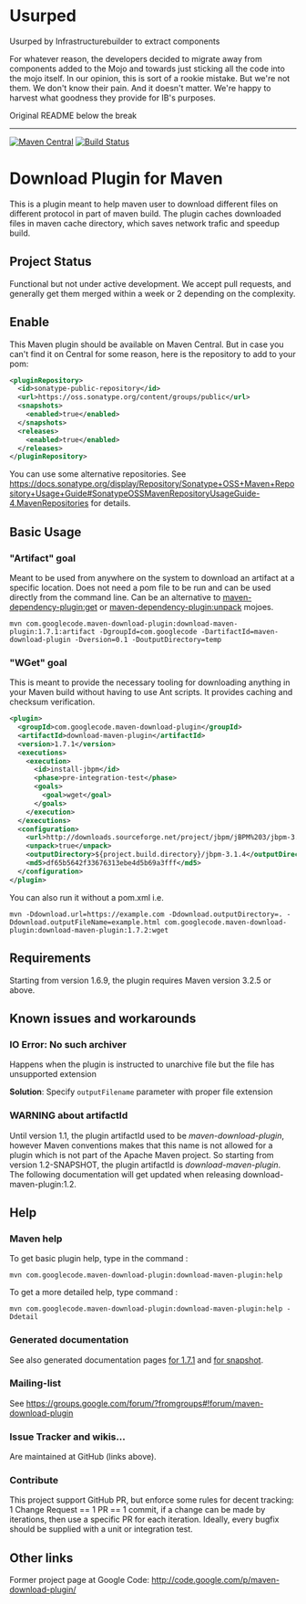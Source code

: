 # Usurped

Usurped by Infrastructurebuilder to extract components

For whatever reason, the developers decided to migrate away from
components added to the Mojo and towards just sticking all the
code into the mojo itself.  In our opinion, this is sort of a
rookie mistake.  But we're not them.  We don't know their pain.
And it doesn't matter.  We're happy to harvest what
goodness they provide for IB's purposes.

Original README below the break

---


[![Maven Central](https://maven-badges.herokuapp.com/maven-central/com.googlecode.maven-download-plugin/download-maven-plugin/badge.svg)](https://maven-badges.herokuapp.com/maven-central/com.googlecode.maven-download-plugin/download-maven-plugin) [![Build Status](https://app.travis-ci.com/maven-download-plugin/maven-download-plugin.svg?branch=master)](https://app.travis-ci.com/maven-download-plugin/maven-download-plugin)

# Download Plugin for Maven
This is a plugin meant to help maven user to download different files on different protocol in part of maven build.
The plugin caches downloaded files in maven cache directory, which saves network trafic and speedup build.

## Project Status

Functional but not under active development. We accept pull requests, and generally get them merged within a week or 2 depending on the complexity.

## Enable

This Maven plugin should be available on Maven Central. But in case you can't find it on Central for some reason, here is the repository to add to your pom:

```xml
<pluginRepository>
  <id>sonatype-public-repository</id>
  <url>https://oss.sonatype.org/content/groups/public</url>
  <snapshots>
    <enabled>true</enabled>
  </snapshots>
  <releases>
    <enabled>true</enabled>
  </releases>
</pluginRepository>
````

You can use some alternative repositories. See https://docs.sonatype.org/display/Repository/Sonatype+OSS+Maven+Repository+Usage+Guide#SonatypeOSSMavenRepositoryUsageGuide-4.MavenRepositories for details.

## Basic Usage

### "Artifact" goal
Meant to be used from anywhere on the system to download an artifact at a specific location.  Does not need a pom file to be run and can be used directly from the command line.
Can be an alternative to [maven-dependency-plugin:get](http://maven.apache.org/plugins/maven-dependency-plugin/get-mojo.html) or [maven-dependency-plugin:unpack](http://maven.apache.org/plugins/maven-dependency-plugin/unpack-mojo.html) mojoes.


```
mvn com.googlecode.maven-download-plugin:download-maven-plugin:1.7.1:artifact -DgroupId=com.googlecode -DartifactId=maven-download-plugin -Dversion=0.1 -DoutputDirectory=temp
```

### "WGet" goal
This is meant to provide the necessary tooling for downloading anything in your Maven build without having to use Ant scripts.
It provides caching and checksum verification.
```xml
<plugin>
  <groupId>com.googlecode.maven-download-plugin</groupId>
  <artifactId>download-maven-plugin</artifactId>
  <version>1.7.1</version>
  <executions>
    <execution>
      <id>install-jbpm</id>
      <phase>pre-integration-test</phase>
      <goals>
        <goal>wget</goal>
      </goals>
    </execution>
  </executions>
  <configuration>
    <url>http://downloads.sourceforge.net/project/jbpm/jBPM%203/jbpm-3.1.4/jbpm-3.1.4.zip</url>
    <unpack>true</unpack>
    <outputDirectory>${project.build.directory}/jbpm-3.1.4</outputDirectory>
    <md5>df65b5642f33676313ebe4d5b69a3fff</md5>
  </configuration>
</plugin>
```

You can also run it without a pom.xml i.e.

`mvn -Ddownload.url=https://example.com -Ddownload.outputDirectory=. -Ddownload.outputFileName=example.html com.googlecode.maven-download-plugin:download-maven-plugin:1.7.2:wget`

## Requirements

Starting from version 1.6.9, the plugin requires Maven version 3.2.5 or above.

## Known issues and workarounds

### IO Error: No such archiver

Happens when the plugin is instructed to unarchive file but the file has unsupported extension

**Solution**: Specify `outputFilename` parameter with proper file extension

### WARNING about artifactId

Until version 1.1, the plugin artifactId used to be _maven-download-plugin_, however Maven conventions makes that this name is not allowed for a plugin which is not part of the Apache Maven project. So starting from version 1.2-SNAPSHOT, the plugin artifactId is _download-maven-plugin_. The following documentation will get updated when releasing download-maven-plugin:1.2.

## Help

### Maven help

To get basic plugin help, type in the command :
```
mvn com.googlecode.maven-download-plugin:download-maven-plugin:help
```

To get a more detailed help, type command :
```
mvn com.googlecode.maven-download-plugin:download-maven-plugin:help -Ddetail
```
### Generated documentation

See also generated documentation pages [for 1.7.1](http://maven-download-plugin.github.io/maven-download-plugin/docsite/1.7.1/) and [for snapshot](http://maven-download-plugin.github.io/maven-download-plugin/docsite/snapshot/).

### Mailing-list

See https://groups.google.com/forum/?fromgroups#!forum/maven-download-plugin

### Issue Tracker and wikis...

Are maintained at GitHub (links above).

### Contribute

This project support GitHub PR, but enforce some rules for decent tracking: 1 Change Request == 1 PR == 1 commit, if a change can be made by iterations, then use a specific PR for each iteration.
Ideally, every bugfix should be supplied with a unit or integration test.

## Other links

Former project page at Google Code: http://code.google.com/p/maven-download-plugin/
